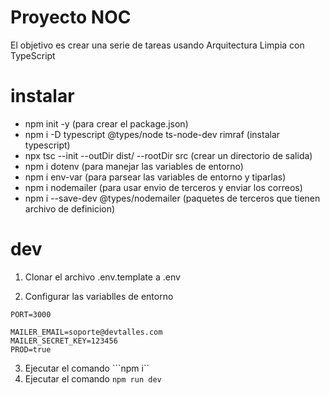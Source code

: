 # Proyecto NOC

El objetivo es crear una serie de tareas usando Arquitectura Limpia con TypeScript

# instalar
- npm init -y (para crear el package.json)
- npm i -D typescript @types/node ts-node-dev rimraf (instalar typescript)
- npx tsc --init --outDir dist/ --rootDir src (crear un directorio de salida)
- npm i dotenv (para manejar las variables de entorno)
- npm i env-var (para parsear las variables de entorno y tiparlas)
- npm i nodemailer (para usar envio de terceros y enviar los correos)
- npm i --save-dev @types/nodemailer (paquetes de terceros que tienen archivo de definicion)

# dev
1. Clonar el archivo .env.template a .env

2. Configurar las variablles de entorno
```
PORT=3000

MAILER_EMAIL=soporte@devtalles.com
MAILER_SECRET_KEY=123456
PROD=true
```

3. Ejecutar el comando ```npm i``
4. Ejecutar el comando ```npm run dev```
